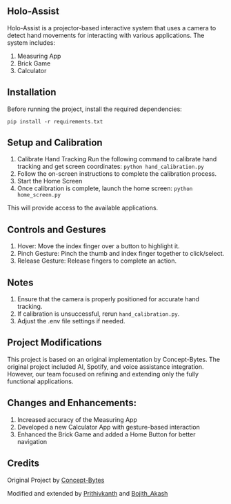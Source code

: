 ## Holo-Assist
Holo-Assist is a projector-based interactive system that uses a camera to detect hand movements for interacting with various applications. The system includes:
1. Measuring App
2. Brick Game
3. Calculator

## Installation
Before running the project, install the required dependencies:

``pip install -r requirements.txt``

## Setup and Calibration
1. Calibrate Hand Tracking
Run the following command to calibrate hand tracking and get screen coordinates:
``python hand_calibration.py``
2. Follow the on-screen instructions to complete the calibration process.
3. Start the Home Screen
4. Once calibration is complete, launch the home screen:
``python home_screen.py``

This will provide access to the available applications.

## Controls and Gestures
1. Hover: Move the index finger over a button to highlight it.
2. Pinch Gesture: Pinch the thumb and index finger together to click/select.
3. Release Gesture: Release fingers to complete an action.

## Notes
1. Ensure that the camera is properly positioned for accurate hand tracking.
2. If calibration is unsuccessful, rerun ``hand_calibration.py``.
3. Adjust the .env file settings if needed.

## Project Modifications
This project is based on an original implementation by Concept-Bytes. The original project included AI, Spotify, and voice assistance integration. However, our team focused on refining and extending only the fully functional applications.

## Changes and Enhancements:
1. Increased accuracy of the Measuring App
2. Developed a new Calculator App with gesture-based interaction
3. Enhanced the Brick Game and added a Home Button for better navigation

## Credits  
Original Project by [Concept-Bytes](https://github.com/Concept-Bytes)

Modified and extended by [Prithivkanth](https://github.com/prithivkanth) and [Bojith_Akash](https://github.com/BOJITH14072005) 
